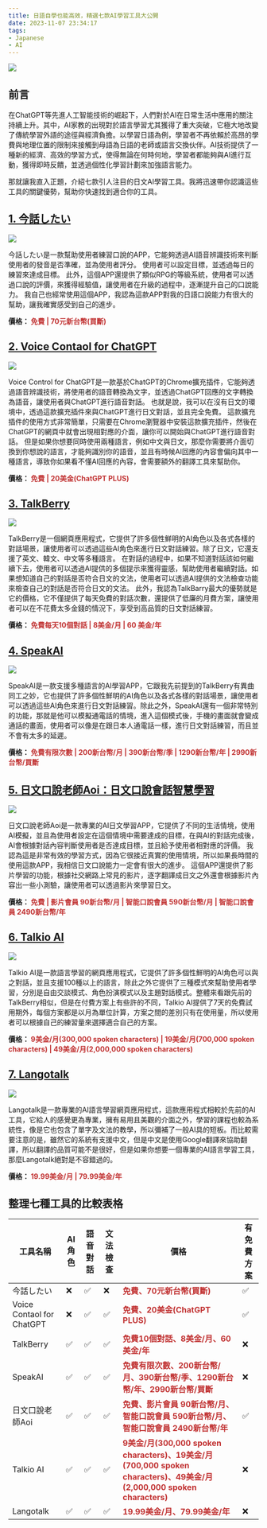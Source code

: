 ```yaml
---
title: 日語自學也能高效，精選七款AI學習工具大公開
date: 2023-11-07 23:34:17
tags:
- Japanese
- AI
---
```


![](cover.jpg)

## 前言
在ChatGPT等先進人工智能技術的崛起下，人們對於AI在日常生活中應用的關注持續上升。其中，AI家教的出現對於語言學習尤其獲得了重大突破，它極大地改變了傳統學習外語的途徑與經濟負擔。以學習日語為例，學習者不再依賴於高昂的學費與地理位置的限制來接觸到母語為日語的老師或語言交換伙伴。AI技術提供了一種新的經濟、高效的學習方式，使得無論在何時何地，學習者都能夠與AI進行互動，獲得即時反饋，並透過個性化學習計劃來加強語言能力。

<!-- more -->

那就讓我直入正題，介紹七款引人注目的日文AI學習工具。我將迅速帶你認識這些工具的關鍵優勢，幫助你快速找到適合你的工具。

## [**1. 今話したい**](https://apps.apple.com/tw/app/%E4%BB%8A%E8%A9%B1%E3%81%97%E3%81%9F%E3%81%84-%E4%BE%86%E8%AA%AA%E6%97%A5%E6%96%87%E8%88%87%E8%8B%B1%E6%96%87%E5%90%A7/id1439727086?platform=ipad)

![](imahanashitai.webp)

今話したい是一款幫助使用者練習口說的APP，它能夠透過AI語音辨識技術來判斷使用者的發音是否準確，並為使用者評分。
使用者可以設定目標，並透過每日的練習來達成目標。
此外，這個APP還提供了類似RPG的等級系統，使用者可以透過口說的評價，來獲得經驗值，讓使用者在升級的過程中，逐漸提升自己的口說能力。
我自己也經常使用這個APP，我認為這款APP對我的日語口說能力有很大的幫助，讓我確實感受到自己的進步。

**價格： <span style="color:#c13232">免費 | 70元新台幣(買斷)</span>**
<br>

## [**2. Voice Contaol for ChatGPT**](https://chrome.google.com/webstore/detail/voice-control-for-chatgpt/eollffkcakegifhacjnlnegohfdlidhn)

![](voice_control.png)

Voice Control for ChatGPT是一款基於ChatGPT的Chrome擴充插件，它能夠透過語音辨識技術，將使用者的語音轉換為文字，並透過ChatGPT回應的文字轉換為語音，讓使用者與ChatGPT進行語音對話。
也就是說，我可以在沒有日文的環境中，透過這款擴充插件來與ChatGPT進行日文對話，並且完全免費。
這款擴充插件的使用方式非常簡單，只需要在Chrome瀏覽器中安裝這款擴充插件，然後在ChatGPT的網頁中就會出現相對應的介面，讓你可以開始與ChatGPT進行語音對話。
但是如果你想要同時使用兩種語言，例如中文與日文，那麼你需要將介面切換到你想說的語言，才能夠識別你的語音，並且有時候AI回應的內容會偏向其中一種語言，導致你如果看不懂AI回應的內容，會需要額外的翻譯工具來幫助你。

**價格： <span style="color:#c13232">免費 | 20美金(ChatGPT PLUS)</span>**
<br>

## [**3. TalkBerry**](https://www.talkberry.ai/)

![](app.talkberry.ai.png)

TalkBerry是一個網頁應用程式，它提供了許多個性鮮明的AI角色以及各式各樣的對話場景，讓使用者可以透過這些AI角色來進行日文對話練習。除了日文，它還支援了英文、韓文、中文等多種語言。
在對話的過程中，如果不知道對話該如何繼續下去，使用者可以透過AI提供的多個提示來獲得靈感，幫助使用者繼續對話。如果想知道自己的對話是否符合日文的文法，使用者可以透過AI提供的文法檢查功能來檢查自己的對話是否符合日文的文法。
此外，我認為TalkBarry最大的優勢就是它的價格，它不僅提供了每天免費的對話次數，還提供了低廉的月費方案，讓使用者可以在不花費太多金錢的情況下，享受到高品質的日文對話練習。

**價格： <span style="color:#c13232">免費每天10個對話 | 8美金/月 | 60 美金/年</span>**
<br>

## [**4. SpeakAI**](https://speakai.cc/)

![](speakai.cc.png)

SpeakAI是一款支援多種語言的AI學習APP，它跟我先前提到的TalkBerry有異曲同工之妙，它也提供了許多個性鮮明的AI角色以及各式各樣的對話場景，讓使用者可以透過這些AI角色來進行日文對話練習。除此之外，SpeakAI還有一個非常特別的功能，那就是他可以模擬通電話的情境，進入這個模式後，手機的畫面就會變成通話的畫面，使用者可以像是在跟日本人通電話一樣，進行日文對話練習，而且並不會有太多的延遲。


**價格： <span style="color:#c13232">免費有限次數 | 200新台幣/月 | 390新台幣/季 | 1290新台幣/年 | 2990新台幣/買斷</span>**
<br>

## [**5. 日文口說老師Aoi：日文口說會話智慧學習**](https://apps.apple.com/tw/app/%E6%97%A5%E6%96%87%E5%8F%A3%E8%AA%AA%E8%80%81%E5%B8%ABaoi-%E6%97%A5%E6%96%87%E5%8F%A3%E8%AA%AA%E6%9C%83%E8%A9%B1%E6%99%BA%E6%85%A7%E5%AD%B8%E7%BF%92/id1639964534)

![](aoi.png)

日文口說老師Aoi是一款專業的AI日文學習APP，它提供了不同的生活情境，使用AI模擬，並且為使用者設定在這個情境中需要達成的目標，在與AI的對話完成後，AI會根據對話內容判斷使用者是否達成目標，並且給予使用者相對應的評價。
我認為這是非常有效的學習方式，因為它很接近真實的使用情境，所以如果長時間的使用這款APP，我相信日文口說能力一定會有很大的進步。
這個APP還提供了影片學習的功能，根據社交網路上常見的影片，逐字翻譯成日文之外還會根據影片內容出一些小測驗，讓使用者可以透過影片來學習日文。

**價格： <span style="color:#c13232">免費 | 影片會員 90新台幣/月 | 智能口說會員 590新台幣/月 | 智能口說會員 2490新台幣/年</span>**
<br>

## [**6. Talkio AI**](https://talkio.ai/)

![](talkio.ai.png)

Talkio AI是一款語言學習的網頁應用程式，它提供了許多個性鮮明的AI角色可以與之對話，並且支援100種以上的語言，除此之外它提供了三種模式來幫助使用者學習，分別是自由交談模式、角色扮演模式以及主題對話模式。整體來看跟先前的TalkBerry相似，但是在付費方案上有些許的不同，Talkio AI提供了7天的免費試用期外，每個方案都是以月為單位計算，方案之間的差別只有在使用量，所以使用者可以根據自己的練習量來選擇適合自己的方案。

**價格： <span style="color:#c13232">9美金/月(300,000 spoken characters) | 19美金/月(700,000 spoken characters) | 49美金/月(2,000,000 spoken characters)</span>**
<br>

## [**7. Langotalk**](https://www.langotalk.org/)

![](www.langotalk.org_Lobby.png)

Langotalk是一款專業的AI語言學習網頁應用程式，這款應用程式相較於先前的AI工具，它給人的感覺更為專業，擁有易用且美觀的介面之外，學習的課程也較為系統性，像是它也包含了單字及文法的教學，所以彌補了一般AI具的短板。而比較需要注意的是，雖然它的系統有支援中文，但是中文是使用Google翻譯來協助翻譯，所以翻譯的品質可能不是很好，但是如果你想要一個專業的AI語言學習工具，那麼Langotalk絕對是不容錯過的。

**價格： <span style="color:#c13232">19.99美金/月 | 79.99美金/年</span>**
<br>

## 整理七種工具的比較表格

| 工具名稱 | AI角色 | 語音對話 | 文法檢查 | 價格 | 有免費方案 |
| -------- | ------ | -------- | -------- | -------- | ---- | 
| 今話したい | ❌ | ✅ | ❌ | **<span style="color:#c13232">免費、70元新台幣(買斷)</span>** | ✅ |
| Voice Contaol for ChatGPT | ❌ | ✅ | ✅ | **<span style="color:#c13232">免費、20美金(ChatGPT PLUS)</span>** | ✅ |
| TalkBerry | ✅ | ✅ | ✅ | **<span style="color:#c13232">免費10個對話、8美金/月、60 美金/年</span>** | ❌ |
| SpeakAI | ✅ | ✅ | ✅ | **<span style="color:#c13232">免費有限次數、200新台幣/月、390新台幣/季、1290新台幣/年、2990新台幣/買斷</span>** | ❌ |
| 日文口說老師Aoi | ✅ | ✅ | ✅ | **<span style="color:#c13232">免費、影片會員 90新台幣/月、智能口說會員 590新台幣/月、智能口說會員 2490新台幣/年</span>** | ✅ |
| Talkio AI | ✅ | ✅ | ✅ | **<span style="color:#c13232">9美金/月(300,000 spoken characters)、19美金/月(700,000 spoken characters)、49美金/月(2,000,000 spoken characters)</span>** | ❌ |
| Langotalk | ✅ | ✅ | ✅ | **<span style="color:#c13232">19.99美金/月、79.99美金/年</span>** | ❌ |
